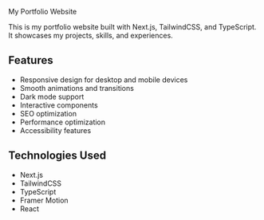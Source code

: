 My Portfolio Website

This is my portfolio website built with Next.js, TailwindCSS, and TypeScript. It showcases my projects, skills, and experiences.

## Features

- Responsive design for desktop and mobile devices
- Smooth animations and transitions
- Dark mode support
- Interactive components
- SEO optimization
- Performance optimization
- Accessibility features

## Technologies Used

- Next.js
- TailwindCSS
- TypeScript
- Framer Motion
- React